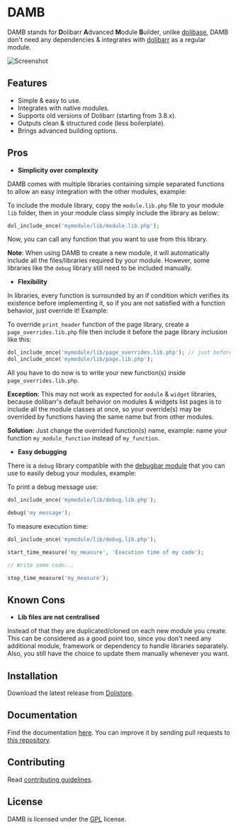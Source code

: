 DAMB
====

DAMB stands for **D**olibarr **A**dvanced **M**odule **B**uilder, unlike [dolibase](https://github.com/AXeL-dev/dolibase), DAMB don't need any dependencies & integrates with [dolibarr](https://github.com/Dolibarr/dolibarr) as a regular module.

![Screenshot](https://www.dolistore.com/4793/Advanced-Module-Builder.jpg)

## Features

- Simple & easy to use.
- Integrates with native modules.
- Supports old versions of Dolibarr (starting from 3.8.x).
- Outputs clean & structured code (less boilerplate).
- Brings advanced building options.

## Pros

- **Simplicity over complexity**

DAMB comes with multiple libraries containing simple separated functions to allow an easy integration with the other modules, example:

To include the module library, copy the `module.lib.php` file to your module `lib` folder, then in your module class simply include the library as below:

```php
dol_include_once('mymodule/lib/module.lib.php');
```

Now, you can call any function that you want to use from this library.

**Note**: When using DAMB to create a new module, it will automatically include all the files/libraries required by your module. However, some libraries like the `debug` library still need to be included manually.

- **Flexibility**

In libraries, every function is surrounded by an if condition which verifies its existence before implementing it, so if you are not satisfied with a function behavior, just override it! Example:

To override `print_header` function of the page library, create a `page_overrides.lib.php` file then include it before the page library inclusion like this:

```php
dol_include_once('mymodule/lib/page_overrides.lib.php'); // just before the main lib inclusion
dol_include_once('mymodule/lib/page.lib.php');
```

All you have to do now is to write your new function(s) inside `page_overrides.lib.php`.

**Exception**: This may not work as expected for `module` & `widget` libraries, because dolibarr's default behavior on modules & widgets list pages is to include all the module classes at once, so your override(s) may be overrided by functions having the same name but from other modules.

**Solution**: Just change the overrided function(s) name, example: name your function `my_module_function` instead of `my_function`.

- **Easy debugging**

There is a `debug` library compatible with the [debugbar module](https://github.com/AXeL-dev/dolibarr-debugbar-module) that you can use to easily debug your modules, example:

To print a debug message use:

```php
dol_include_once('mymodule/lib/debug.lib.php');

debug('my message');
```

To measure execution time:

```php
dol_include_once('mymodule/lib/debug.lib.php');

start_time_measure('my_measure', 'Execution time of my code');

// Write some code...

stop_time_measure('my_measure');
```

## Known Cons

- **Lib files are not centralised**

Instead of that they are duplicated/cloned on each new module you create. This can be considered as a good point too, since you don't need any additional module, framework or dependency to handle libraries separately. Also, you still have the choice to update them manually whenever you want.

## Installation

Download the latest release from [Dolistore](https://www.dolistore.com/en/modules/1121-Advanced-Module-Builder.html).

## Documentation

Find the documentation [here](https://axel-dev.github.io/dolibarr-modules-docs/#/modules/damb/doc). You can improve it by sending pull requests to [this repository](https://github.com/AXeL-dev/dolibarr-modules-docs).

## Contributing

Read [contributing guidelines](CONTRIBUTING.md).

## License

DAMB is licensed under the [GPL](LICENSE) license.
